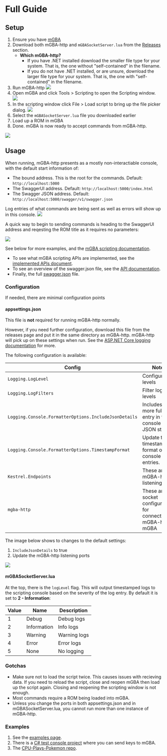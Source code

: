 # Full Guide

## Setup

1. Ensure you have [mGBA](https://mgba.io/downloads.html)
1. Download both mGBA-http and `mGBASocketServer.lua` from the [Releases](https://github.com/nikouu/mGBA-http/releases/latest) section.
	- **Which mGBA-http?** 
		- If you have .NET installed download the smaller file type for your system. That is, the one without "self-contained" in the filename. 
		- If you do not have .NET installed, or are unsure, download the larger file type for your system. That is, the one with "self-contained" in the filename.
1. Run mGBA-http
![](Images/mgba-httpStart.jpg)
1. Open mGBA and click Tools > Scripting to open the Scripting window.
![](Images/ScripingMenuItem.jpg)
1. In the scripting window click File > Load script to bring up the file picker dialog.
![](Images/LoadScript.jpg)
1. Select the `mGBASocketServer.lua` file you downloaded earlier
1. Load up a ROM in mGBA
1. Done. mGBA is now ready to accept commands from mGBA-http.

![](Images/ReadyToGo.jpg)


## Usage

When running, mGBA-http presents as a mostly non-interactiable console, with the default start information of:
- The bound address. This is the root for the commands. Default: `http://localhost:5000`
- The SwaggerUI address. Default: `http://localhost:5000/index.html`
- The Swagger JSON address. Default: `http://localhost:5000/swagger/v1/swagger.json`

Log entries of what commands are being sent as well as errors will show up in this console.
![](Images/ConsoleOutputExample.jpg)

A quick way to begin to sending commands is heading to the SwaggerUI address and reqesting the ROM title as it requires no parameters:

![](Images/QuickStartExample.jpg)

See below for more examples, and the [mGBA scripting documentation](https://mgba.io/docs/scripting.html).

- To see what mGBA scripting APIs are implemented, see the [implemented APIs document](ImplementedApis.md).
- To see an overview of the swagger.json file, see the [API documentation](ApiDocumentation.md).
- Finally, the full [swagger.json](swagger.json) file.

### Configuration
If needed, there are minimal configuration points

#### appsettings.json
This file is **not** required for running mGBA-http normally. 

However, if you need further configuration, download this file from the releases page and put it in the same directory as mGBA-http. mGBA-http will pick up on these settings when run. See the [ASP.NET Core logging documentation](https://learn.microsoft.com/en-us/aspnet/core/fundamentals/logging/?view=aspnetcore-8.0#configure-logging) for more.

The following configuration is available:

| Config                                                | Notes                                                                |
| ----------------------------------------------------- | -------------------------------------------------------------------- |
| `Logging.LogLevel`                                    | Configure log levels                                                 |
| `Logging.LogFilters`                                  | Filter log levels                                                    |
| `Logging.Console.FormatterOptions.IncludeJsonDetails` | Includes a more full log entry in the console as a JSON string       |
| `Logging.Console.FormatterOptions.TimestampFormat`    | Update the timestamp format of the console log entries.              |
| `Kestrel.Endpoints`                                   | These are the mGBA-http listening ports                              |
| `mgba-http`                                           | These are the socket configurations for connecting mGBA-http to mGBA |

The image below shows to changes to the default settings:
1. `IncludeJsonDetails` to true
1. Update the mGBA-http listening ports

![](Images/UpdatedSettingsExample.jpg)


#### mGBASocketServer.lua

At the top, there is the `logLevel` flag. This will output timestamped logs to the scripting console based on the severity of the log entry. By default it is set to **2 - Information**:

| Value | Name        | Description  |
| ----- | ----------- | ------------ |
| 1     | Debug       | Debug logs   |
| 2     | Information | Info logs    |
| 3     | Warning     | Warning logs |
| 4     | Error       | Error logs   |
| 5     | None        | No logging   |

### Gotchas
- Make sure not to load the script twice. This causes issues with recieving data. If you need to reload the script, close and reopen mGBA then load up the script again. Closing and reopening the scripting window is not enough. 
- Most commands require a ROM being loaded into mGBA.
- Unless you change the ports in both appsettings.json and in mGBASocketServer.lua, you cannot run more than one instance of mGBA-http.


### Examples
1. See the [examples page](Examples.md).
1. There is a [C# test console project](/testing/) where you can send keys to mGBA.
1. The [CPU-Plays-Pokemon repo](https://github.com/nikouu/CPU-Plays-Pokemon).
